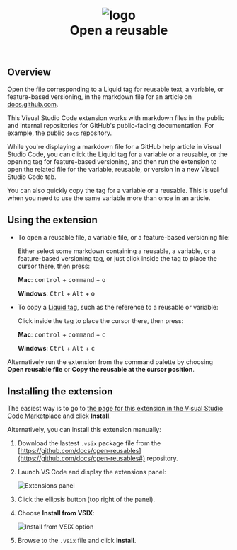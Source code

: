 <h1 align="center">
  <br>
  <img src="https://raw.githubusercontent.com/docs/open-reusables/master/images/open-reusable-icon.png" alt="logo">
  <br>
  Open a reusable
  <br>
</h1>
<br>

## Overview

Open the file corresponding to a Liquid tag for reusable text, a variable, or feature-based versioning, in the markdown file for an article on [docs.github.com](https://docs.github.com).

This Visual Studio Code extension works with markdown files in the public and internal repositories for GitHub's public-facing documentation. For example, the public [`docs`](https://github.com/github/docs) repository. 

While you're displaying a markdown file for a GitHub help article in Visual Studio Code, you can click the Liquid tag for a variable or a reusable, or the opening tag for feature-based versioning, and then run the extension to open the related file for the variable, reusable, or version in a new Visual Studio Code tab. 

You can also quickly copy the tag for a variable or a reusable. This is useful when you need to use the same variable more than once in an article.

## Using the extension

* To open a reusable file, a variable file, or a feature-based versioning file:

   Either select some markdown containing a reusable, a variable, or a feature-based versioning tag, or just click inside the tag to place the cursor there, then press:

   **Mac**: <kbd>control</kbd> + <kbd>command</kbd> + <kbd>o</kbd>
   
   **Windows**: <kbd>Ctrl</kbd> + <kbd>Alt</kbd> + <kbd>o</kbd>

* To copy a [Liquid tag](https://shopify.github.io/liquid/tags/control-flow/), such as the reference to a reusable or variable:

   Click inside the tag to place the cursor there, then press:

   **Mac**: <kbd>control</kbd> + <kbd>command</kbd> + <kbd>c</kbd>

   **Windows**: <kbd>Ctrl</kbd> + <kbd>Alt</kbd> + <kbd>c</kbd>

Alternatively run the extension from the command palette by choosing **Open reusable file** or **Copy the reusable at the cursor position**.

## Installing the extension

The easiest way is to go to [the page for this extension in the Visual Studio Code Marketplace](https://marketplace.visualstudio.com/items?itemName=AlistairChristie.open-reusables) and click **Install**.

Alternatively, you can install this extension manually:

1. Download the lastest `.vsix` package file from the [https://github.com/docs/open-reusables](https://github.com/docs/open-reusables#) repository.

1. Launch VS Code and display the extensions panel:

   ![Extensions panel](https://raw.githubusercontent.com/docs/open-reusables/master/images/extension-installation1.png)

1. Click the ellipsis button (top right of the panel).

1. Choose **Install from VSIX**:

   ![Install from VSIX option](https://raw.githubusercontent.com/docs/open-reusables/master/images/extension-installation2.png)

1. Browse to the `.vsix` file and click **Install**.

